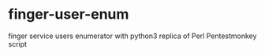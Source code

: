 # finger-user-enum
finger service users enumerator with python3 replica of Perl Pentestmonkey script
